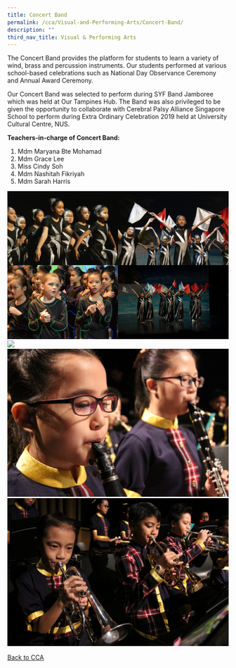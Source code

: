 ```yaml
---
title: Concert Band
permalink: /cca/Visual-and-Performing-Arts/Concert-Band/
description: ""
third_nav_title: Visual & Performing Arts
---
```

The Concert Band provides the platform for students to learn a variety of wind, brass and percussion instruments. Our students performed at various school-based celebrations such as National Day Observance Ceremony and Annual Award Ceremony.

  

Our Concert Band was selected to perform during SYF Band Jamboree which was held at Our Tampines Hub. The Band was also privileged to be given the opportunity to collaborate with Cerebral Palsy Alliance Singapore School to perform during Extra Ordinary Celebration 2019 held at University Cultural Centre, NUS.

  

**Teachers-in-charge of Concert Band:**

  

1.  Mdm Maryana Bte Mohamad
2.  Mdm Grace Lee
3.  Miss Cindy Soh
4.  Mdm Nashitah Fikriyah
5.  Mdm Sarah Harris

<img src="/images/IMG_0001.jpeg" 
     style="width:50%;float:left"><img src="/images/IMG_0020.jpeg" 
     style="width:50%;float:left">
<img src="/images/DSC_8176.jpeg" 
     style="width:50%;float:left"><img src="/images/20190704-_AR38624.jpeg" 
     style="width:50%">![](/images/IMG_8140.jpeg)![](/images/IMG_0163.jpeg)![](/images/IMG_0168.jpeg)
		 
[Back to CCA](/caps-experience/Social-Moral-Emotional/Co-Curricular-Activities-CCA/)